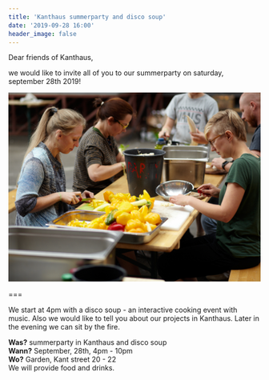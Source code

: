```yaml
---
title: 'Kanthaus summerparty and disco soup'
date: '2019-09-28 16:00'
header_image: false
---
```


Dear friends of Kanthaus,

we would like to invite all of you to our summerparty on saturday, september 28th 2019!

![Schnippelparty](Schnippelparty_fs_Festival_2019.jpg)

===

We start at 4pm with a disco soup - an interactive cooking event with music. Also we would like to tell you about our projects in Kanthaus. Later in the evening we can sit by the fire.


**Was?** summerparty in Kanthaus and disco soup<br>
**Wann?** September, 28th, 4pm - 10pm <br>
**Wo?** Garden, Kant street 20 - 22 <br>
We will provide food and drinks. <br>





